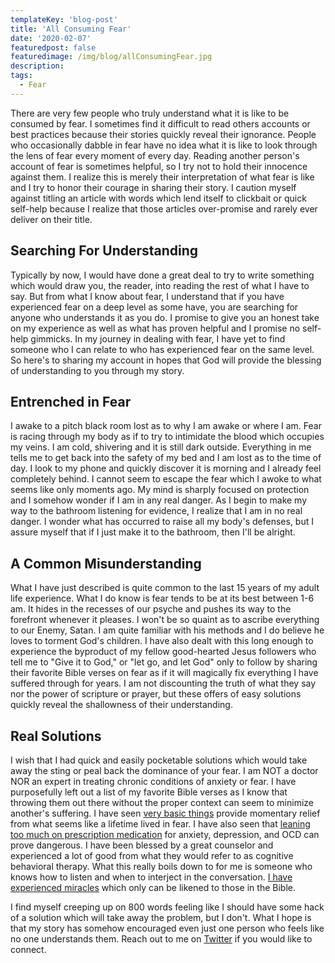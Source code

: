 ```yaml
---
templateKey: 'blog-post'
title: 'All Consuming Fear'
date: '2020-02-07'
featuredpost: false
featuredimage: /img/blog/allConsumingFear.jpg
description:
tags:
  - Fear
---
```


There are very few people who truly understand what it is like to be consumed by fear. I sometimes find it difficult to read others accounts or best practices because their stories quickly reveal their ignorance. People who occasionally dabble in fear have no idea what it is like to look through the lens of fear every moment of every day. Reading another person's account of fear is sometimes helpful, so I try not to hold their innocence against them. I realize this is merely their interpretation of what fear is like and I try to honor their courage in sharing their story. I caution myself against titling an article with words which lend itself to clickbait or quick self-help because I realize that those articles over-promise and rarely ever deliver on their title.

## Searching For Understanding

Typically by now, I would have done a great deal to try to write something which would draw you, the reader, into reading the rest of what I have to say. But from what I know about fear, I understand that if you have experienced fear on a deep level as some have, you are searching for anyone who understands it as you do. I promise to give you an honest take on my experience as well as what has proven helpful and I promise no self-help gimmicks. In my journey in dealing with fear, I have yet to find someone who I can relate to who has experienced fear on the same level. So here's to sharing my account in hopes that God will provide the blessing of understanding to you through my story.

## Entrenched in Fear

I awake to a pitch black room lost as to why I am awake or where I am. Fear is racing through my body as if to try to intimidate the blood which occupies my veins. I am cold, shivering and it is still dark outside. Everything in me tells me to get back into the safety of my bed and I am lost as to the time of day. I look to my phone and quickly discover it is morning and I already feel completely behind. I cannot seem to escape the fear which I awoke to what seems like only moments ago. My mind is sharply focused on protection and I somehow wonder if I am in any real danger. As I begin to make my way to the bathroom listening for evidence, I realize that I am in no real danger. I wonder what has occurred to raise all my body's defenses, but I assure myself that if I just make it to the bathroom, then I'll be alright.

## A Common Misunderstanding

What I have just described is quite common to the last 15 years of my adult life experience. What I do know is fear tends to be at its best between 1-6 am. It hides in the recesses of our psyche and pushes its way to the forefront whenever it pleases. I won't be so quaint as to ascribe everything to our Enemy, Satan. I am quite familiar with his methods and I do believe he loves to torment God's children. I have also dealt with this long enough to experience the byproduct of my fellow good-hearted Jesus followers who tell me to "Give it to God," or "let go, and let God" only to follow by sharing their favorite Bible verses on fear as if it will magically fix everything I have suffered through for years. I am not discounting the truth of what they say nor the power of scripture or prayer, but these offers of easy solutions quickly reveal the shallowness of their understanding.

## Real Solutions

I wish that I had quick and easily pocketable solutions which would take away the sting or peal back the dominance of your fear. I am NOT a doctor NOR an expert in treating chronic conditions of anxiety or fear. I have purposefully left out a list of my favorite Bible verses as I know that throwing them out there without the proper context can seem to minimize another's suffering. I have seen [very basic things](https://craigbooker.com/blog/getting-outside-your-head/) provide momentary relief from what seems like a lifetime lived in fear. I have also seen that [leaning too much on prescription medication](https://craigbooker.com/blog/houston-we-have-a-problem/) for anxiety, depression, and OCD can prove dangerous. I have been blessed by a great counselor and experienced a lot of good from what they would refer to as cognitive behavioral therapy. What this really boils down to for me is someone who knows how to listen and when to interject in the conversation. [I have experienced miracles](https://craigbooker.com/blog/a-bizarre-confidence/) which only can be likened to those in the Bible.

I find myself creeping up on 800 words feeling like I should have some hack of a solution which will take away the problem, but I don't. What I hope is that my story has somehow encouraged even just one person who feels like no one understands them. Reach out to me on [Twitter](https://twitter.com/craigbooker) if you would like to connect.
